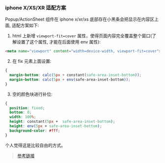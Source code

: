 ### iphone X/XS/XR 适配方案

Popup/ActionSheet 组件在 iphone x/xr/xs 底部存在小黑条会把显示在内容区上面, 适配方案如下:

1. html 上新增 `viewport-fit=cover` 属性，使得页面内容完全覆盖整个窗口(了解设置了这个属性, 才能在后面使用 env 属性):

```html
<meta name="viewport" content="width=device-width, viewport-fit=cover">
```

2. 在 fix 元素上面设置:

```css
{
  margin-bottom: calc(5px + constant(safe-area-inset-bottom));
  margin-bottom: calc(5px + env(safe-area-inset-bottom));
}
```

3. 空的颜色块进行补位:

```css
{
  position: fixed;
  bottom: 0;
  width: 100%;
  height: constant(5px +  safe-area-inset-bottom);
  height: env(5px + safe-area-inset-bottom);
  background-color: #fff;
}
```

个人觉得这是比较自由的方式。

> [参考链接](https://aotu.io/notes/2017/11/27/iphonex/index.html)